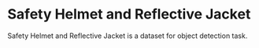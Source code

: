 # Safety Helmet and Reflective Jacket

Safety Helmet and Reflective Jacket is a dataset for object detection task.